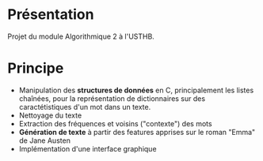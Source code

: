 # Présentation
Projet du module Algorithmique 2 à l'USTHB. <br>

# Principe
- Manipulation des **structures de données** en C, principalement les listes chaînées, pour la représentation de dictionnaires sur des caractétistiques d'un mot dans un texte.
- Nettoyage du texte
- Extraction des fréquences et voisins ("contexte") des mots
- **Génération de texte** à partir des features apprises sur le roman "Emma" de Jane Austen
- Implémentation d'une interface graphique 
